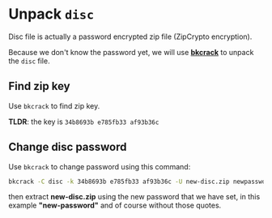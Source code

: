 # Unpack `disc`

Disc file is actually a password encrypted zip file (ZipCrypto encryption).

Because we don't know the password yet, we will use [**bkcrack**](https://github.com/kimci86/bkcrack/) to unpack the `disc` file.

## Find zip key

Use `bkcrack` to find zip key.

**TLDR**: the key is `34b8693b e785fb33 af93b36c`

## Change disc password

Use `bkcrack` to change password using this command:

```bash
bkcrack -C disc -k 34b8693b e785fb33 af93b36c -U new-disc.zip newpassword 
```

then extract **new-disc.zip** using the new password that we have set, in this example **"new-password"** and of course without those quotes.
